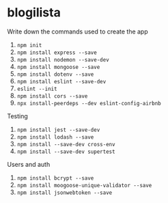 # blogilista

Write down the commands used to create the app
1. `npm init`
2. `npm install express --save`
3. `npm install nodemon --save-dev`
4. `npm install mongoose --save`
5. `npm install dotenv --save`
6. `npm install eslint --save-dev`
7. `eslint --init`
8. `npm install cors --save`
9. `npx install-peerdeps --dev eslint-config-airbnb`

Testing
1. `npm install jest --save-dev`
2. `npm install lodash --save`
3. `npm install --save-dev cross-env`
4. `npm install --save-dev supertest`

Users and auth
1. `npm install bcrypt --save`
2. `npm install moogoose-unique-validator --save`
3. `npm install jsonwebtoken --save`
